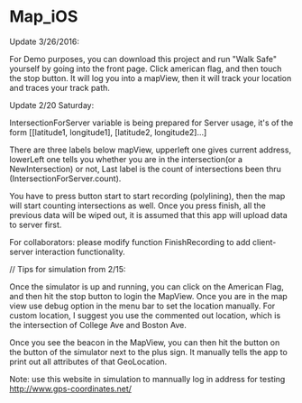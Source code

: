 
# Map_iOS

Update 3/26/2016:

For Demo purposes, you can download this project and run "Walk Safe" yourself by going into the front page. Click american flag, and then touch the stop button. It will log you into a mapView, then it will track your location and traces your track path.


Update 2/20 Saturday:

IntersectionForServer variable is being prepared for Server usage, 
it's of the form [[latitude1, longitude1], [latitude2, longitude2]...]

There are three labels below mapView, upperleft one gives current address,
lowerLeft one tells you whether you are in the intersection(or a NewIntersection) or not,
Last label is the count of intersections been thru (IntersectionForServer.count).

You have to press button start to start recording (polylining), then the map will start counting intersections as well.
Once you press finish, all the previous data will be wiped out, it is assumed that this app will upload data to server first.

For collaborators: please modify function FinishRecording to add client-server interaction functionality.

//
Tips for simulation from 2/15:

Once the simulator is up and running, you can click on the American Flag, and then hit the stop button to login the MapView.
Once you are in the map view use debug option in the menu bar to set the location manually. 
For custom location, I suggest you use the commented out location, which is the intersection of College Ave and Boston Ave.

Once you see the beacon in the MapView, you can then hit the button on the button of the simulator next to the 
plus sign. It manually tells the app to print out all attributes of that GeoLocation.



Note: 
use this website in simulation to mannually log in address for testing
http://www.gps-coordinates.net/ 
